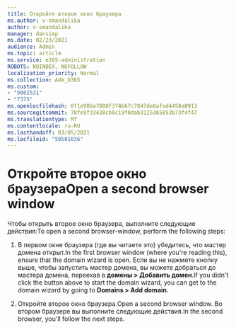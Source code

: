 ```yaml
---
title: Откройте второе окно браузера
ms.author: v-smandalika
author: v-smandalika
manager: dansimp
ms.date: 02/23/2021
audience: Admin
ms.topic: article
ms.service: o365-administration
ROBOTS: NOINDEX, NOFOLLOW
localization_priority: Normal
ms.collection: Adm_O365
ms.custom:
- "9002531"
- "7375"
ms.openlocfilehash: 0f1e986a7888f374b67c7847de0afad4458a0913
ms.sourcegitcommit: 78fe9f33438cb0c19f0dab31253b5853b73f4f47
ms.translationtype: MT
ms.contentlocale: ru-RU
ms.lasthandoff: 03/05/2021
ms.locfileid: "50501036"
---
```

# <a name="open-a-second-browser-window"></a><span data-ttu-id="1c102-102">Откройте второе окно браузера</span><span class="sxs-lookup"><span data-stu-id="1c102-102">Open a second browser window</span></span>

<span data-ttu-id="1c102-103">Чтобы открыть второе окно браузера, выполните следующие действия:</span><span class="sxs-lookup"><span data-stu-id="1c102-103">To open a second browser-window, perform the following steps:</span></span>

1. <span data-ttu-id="1c102-104">В первом окне браузера (где вы читаете это) убедитесь, что мастер домена открыт.</span><span class="sxs-lookup"><span data-stu-id="1c102-104">In the first browser window (where you're reading this), ensure that the domain wizard is open.</span></span> <span data-ttu-id="1c102-105">Если вы не нажмете кнопку выше, чтобы запустить мастер домена, вы можете добраться до мастера домена, переехав в **домены > Добавить домен**.</span><span class="sxs-lookup"><span data-stu-id="1c102-105">If you didn't click the button above to start the domain wizard, you can get to the domain wizard by going to **Domains > Add domain**.</span></span>

2. <span data-ttu-id="1c102-106">Откройте второе окно браузера.</span><span class="sxs-lookup"><span data-stu-id="1c102-106">Open a second browser window.</span></span> <span data-ttu-id="1c102-107">Во втором браузере вы выполните следующие действия.</span><span class="sxs-lookup"><span data-stu-id="1c102-107">In the second browser, you'll follow the next steps.</span></span>
